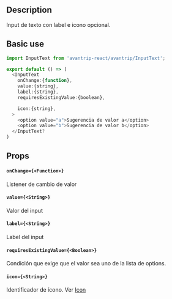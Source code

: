 ## Description
Input de texto con label e icono opcional.

## Basic use

```javascript
import InputText from 'avantrip-react/avantrip/InputText';

export default () => (
  <InputText
    onChange:{function},
    value:{string},
    label:{string},
    requiresExistingValue:{boolean},

    icon:{string},
  >
    <option value="a">Sugerencia de valor a</option>
    <option value="b">Sugerencia de valor b</option>
  </InputText?
)
```


## Props

#### `onChange={<Function>}`
Listener de cambio de valor

#### `value={<String>}`
Valor del input

#### `label={<String>}`
Label del input

#### `requiresExistingValue={<Boolean>}`
Condición que exige que el valor sea uno de la lista de options.

#### `icon={<String>}`
Identificador de ícono. Ver [Icon](/?selectedKind=avantrip%2Fstyled%40Icon)
